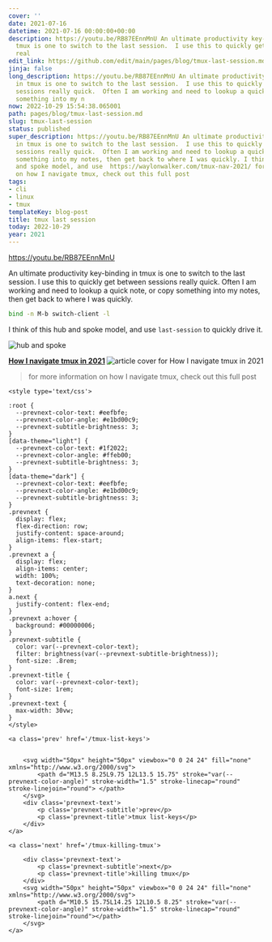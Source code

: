 ```yaml
---
cover: ''
date: 2021-07-16
datetime: 2021-07-16 00:00:00+00:00
description: https://youtu.be/RB87EEnnMnU An ultimate productivity key-binding in
  tmux is one to switch to the last session.  I use this to quickly get between sessions
  real
edit_link: https://github.com/edit/main/pages/blog/tmux-last-session.md
jinja: false
long_description: https://youtu.be/RB87EEnnMnU An ultimate productivity key-binding
  in tmux is one to switch to the last session.  I use this to quickly get between
  sessions really quick.  Often I am working and need to lookup a quick note, or copy
  something into my n
now: 2022-10-29 15:54:38.065001
path: pages/blog/tmux-last-session.md
slug: tmux-last-session
status: published
super_description: https://youtu.be/RB87EEnnMnU An ultimate productivity key-binding
  in tmux is one to switch to the last session.  I use this to quickly get between
  sessions really quick.  Often I am working and need to lookup a quick note, or copy
  something into my notes, then get back to where I was quickly. I think of this hub
  and spoke model, and use  https://waylonwalker.com/tmux-nav-2021/ for more information
  on how I navigate tmux, check out this full post
tags:
- cli
- linux
- tmux
templateKey: blog-post
title: tmux last session
today: 2022-10-29
year: 2021
---
```


https://youtu.be/RB87EEnnMnU

An ultimate productivity key-binding in tmux is one to switch to the last session.  I use this to quickly get between sessions really quick.  Often I am working and need to lookup a quick note, or copy something into my notes, then get back to where I was quickly.

``` bash
bind -n M-b switch-client -l
```

I think of this hub and spoke model, and use `last-session` to quickly drive it.

![hub and spoke](https://images.waylonwalker.com/tmux-nav-hub-spoke.png)


<div class="onelinelink-wrapper">
    <a class="onelinelink" href="https://waylonwalker.com/tmux-nav-2021/">
        <img style="float: right;" align='right' src="https://covers.waylonwalker.com/tmux-nav-2021.jpg" alt="article cover for How I navigate tmux in 2021"/>
        <p><strong>How I navigate tmux in 2021</strong></p>
    </a>
</div>


> for more information on how I navigate tmux, check out this full post
<div class='prevnext'>

    <style type='text/css'>

    :root {
      --prevnext-color-text: #eefbfe;
      --prevnext-color-angle: #e1bd00c9;
      --prevnext-subtitle-brightness: 3;
    }
    [data-theme="light"] {
      --prevnext-color-text: #1f2022;
      --prevnext-color-angle: #ffeb00;
      --prevnext-subtitle-brightness: 3;
    }
    [data-theme="dark"] {
      --prevnext-color-text: #eefbfe;
      --prevnext-color-angle: #e1bd00c9;
      --prevnext-subtitle-brightness: 3;
    }
    .prevnext {
      display: flex;
      flex-direction: row;
      justify-content: space-around;
      align-items: flex-start;
    }
    .prevnext a {
      display: flex;
      align-items: center;
      width: 100%;
      text-decoration: none;
    }
    a.next {
      justify-content: flex-end;
    }
    .prevnext a:hover {
      background: #00000006;
    }
    .prevnext-subtitle {
      color: var(--prevnext-color-text);
      filter: brightness(var(--prevnext-subtitle-brightness));
      font-size: .8rem;
    }
    .prevnext-title {
      color: var(--prevnext-color-text);
      font-size: 1rem;
    }
    .prevnext-text {
      max-width: 30vw;
    }
    </style>
    
    <a class='prev' href='/tmux-list-keys'>
    

        <svg width="50px" height="50px" viewbox="0 0 24 24" fill="none" xmlns="http://www.w3.org/2000/svg">
            <path d="M13.5 8.25L9.75 12L13.5 15.75" stroke="var(--prevnext-color-angle)" stroke-width="1.5" stroke-linecap="round" stroke-linejoin="round"> </path>
        </svg>
        <div class='prevnext-text'>
            <p class='prevnext-subtitle'>prev</p>
            <p class='prevnext-title'>tmux list-keys</p>
        </div>
    </a>
    
    <a class='next' href='/tmux-killing-tmux'>
    
        <div class='prevnext-text'>
            <p class='prevnext-subtitle'>next</p>
            <p class='prevnext-title'>killing tmux</p>
        </div>
        <svg width="50px" height="50px" viewbox="0 0 24 24" fill="none" xmlns="http://www.w3.org/2000/svg">
            <path d="M10.5 15.75L14.25 12L10.5 8.25" stroke="var(--prevnext-color-angle)" stroke-width="1.5" stroke-linecap="round" stroke-linejoin="round"></path>
        </svg>
    </a>
  </div>
